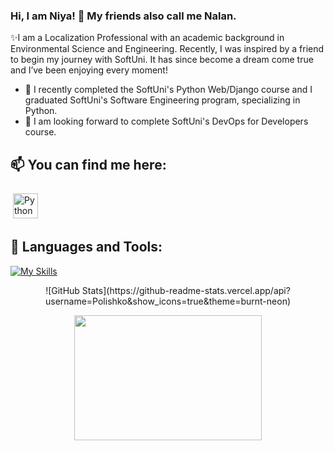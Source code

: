 ### Hi, I am Niya! 👋 My friends also call me Nalan.

✨I am a Localization Professional with an academic background in Environmental Science and Engineering. Recently, I was inspired by a friend to begin my journey with SoftUni. It has since become a dream come true and I’ve been enjoying every moment!

- 🔭 I recently completed the SoftUni's Python Web/Django course and I graduated SoftUni's Software Engineering program, specializing in Python.
- 🌱 I am looking forward to complete SoftUni's DevOps for Developers course.

## 📫 You can find me here: <p>

<link
  rel="stylesheet"
  href="https://cdn.jsdelivr.net/gh/dheereshagrwal/colored-icons@master/ci.min.css"
/>

 <a href="https://www.linkedin.com/in/niya-mateeva-yondzhju-phd/" target="_blank" rel="noopener noreferrer"> <img src="https://cdn.jsdelivr.net/npm/simple-icons@v3/icons/linkedin.svg" alt="Python" height="40" style="vertical-align:top; margin:4px"></a>
 
 ## 🧰 Languages and Tools:
[![My Skills](https://skillicons.dev/icons?i=py,js,react,postgres,regex,vscode,github,html,css)](https://skillicons.dev)
  
<p align="center">
<!--   <img width="550" height="200" src="https://streak-stats.demolab.com?user=Polishko&theme=burnt-neon&hide_border=true&cache_bust=1"> -->
  ![GitHub Stats](https://github-readme-stats.vercel.app/api?username=Polishko&show_icons=true&theme=burnt-neon)
</p>

<p align="center">
  <img width="300" height="200" src="https://github-readme-stats.vercel.app/api/top-langs/?username=Polishko&theme=vision-friendly-dark">
</p>

